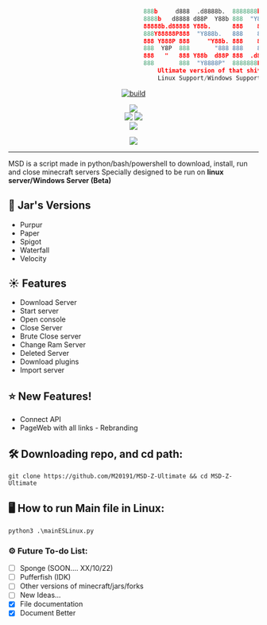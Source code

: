 ```python
                                      888b     d888  .d8888b.  8888888b.
                                      8888b   d8888 d88P  Y88b 888  "Y88b
                                      88888b.d88888 Y88b.      888    888
                                      888Y88888P888  "Y888b.   888    888
                                      888 Y888P 888     "Y88b. 888    888
                                      888  Y8P  888       "888 888    888
                                      888   "   888 Y88b  d88P 888  .d88P 
                                      888       888  "Y8888P"  8888888P"  
                                          Ultimate version of that shi*
                                          Linux Support/Windows Support
```

<p align=center>
 <a href="#"><img title="build" src="https://img.shields.io/badge/status-OPTIMIZING-blue?style=for-the-badge&logo=github"><a>
</p>
<p align="center">
  <a href="#"><img src="https://img.shields.io/badge/python-3.8%20%7C%203.9%20%7C%203.10-blue?style=flat-square&logo=python"></a>
  <br>
  <a href="#"><img src="https://img.shields.io/badge/LINUX-blue?style=flat-square&logo=linux"></a>
  <a href="#"><img src="https://img.shields.io/badge/WINDOWS-blue?style=flat-square&logo=windows"></a>
  <br>
  <a href="https://api-msd-z.matiasing.repl.co/"><img src="https://img.shields.io/badge/API-LINK-blue?style=for-the-badge"></a>

</p>
<p align="center">
  <a href="#"><img src="https://img.shields.io/github/license/M20191/MSD-Z-Ultimate?style=flat-square&logo=sublime-text"></a>
</p>
   
---
   
MSD is a script made in python/bash/powershell to download, install, run and close minecraft servers 
Specially designed to be run on **linux server/Windows Server (Beta)**


## 🌿 Jar's Versions

* Purpur  
* Paper 
* Spigot
* Waterfall
* Velocity

## ☀ Features

* Download Server
* Start server
* Open console
* Close Server
* Brute Close server
* Change Ram Server
* Deleted Server
* Download plugins
* Import server
 
## ⭐ New Features!
* Connect API
* PageWeb with all links - Rebranding

## 🛠 Downloading repo, and cd path:
```console
git clone https://github.com/M20191/MSD-Z-Ultimate && cd MSD-Z-Ultimate
```

## 🖥 How to run Main file in Linux:
```console
python3 .\mainESLinux.py
```

### ⚙ Future To-do List:
- [ ] Sponge (SOON.... XX/10/22)
- [ ] Pufferfish (IDK)
- [ ] Other versions of minecraft/jars/forks
- [ ] New Ideas...
- [x] File documentation
- [x] Document Better

